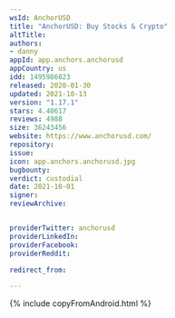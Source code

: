 ```yaml
---
wsId: AnchorUSD
title: "AnchorUSD: Buy Stocks & Crypto"
altTitle: 
authors:
- danny
appId: app.anchors.anchorusd
appCountry: us
idd: 1495986023
released: 2020-01-30
updated: 2021-10-13
version: "1.17.1"
stars: 4.40617
reviews: 4988
size: 36243456
website: https://www.anchorusd.com/
repository: 
issue: 
icon: app.anchors.anchorusd.jpg
bugbounty: 
verdict: custodial
date: 2021-10-01
signer: 
reviewArchive:


providerTwitter: anchorusd
providerLinkedIn: 
providerFacebook: 
providerReddit: 

redirect_from:

---
```


{% include copyFromAndroid.html %}
